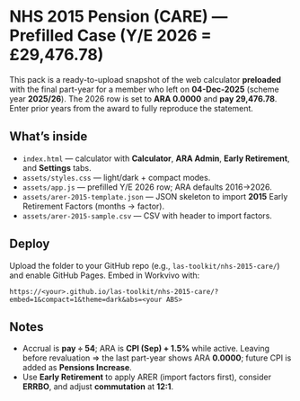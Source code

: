 # NHS 2015 Pension (CARE) — Prefilled Case (Y/E 2026 = £29,476.78)

This pack is a ready-to-upload snapshot of the web calculator **preloaded** with the final part-year for a member who left on **04-Dec-2025** (scheme year **2025/26**). The 2026 row is set to **ARA 0.0000** and **pay 29,476.78**. Enter prior years from the award to fully reproduce the statement.

## What’s inside
- `index.html` — calculator with **Calculator**, **ARA Admin**, **Early Retirement**, and **Settings** tabs.
- `assets/styles.css` — light/dark + compact modes.
- `assets/app.js` — prefilled Y/E 2026 row; ARA defaults 2016→2026.
- `assets/arer-2015-template.json` — JSON skeleton to import **2015** Early Retirement Factors (months → factor).
- `assets/arer-2015-sample.csv` — CSV with header to import factors.

## Deploy
Upload the folder to your GitHub repo (e.g., `las-toolkit/nhs-2015-care/`) and enable GitHub Pages. Embed in Workvivo with:
```
https://<your>.github.io/las-toolkit/nhs-2015-care/?embed=1&compact=1&theme=dark&abs=<your ABS>
```

## Notes
- Accrual is **pay ÷ 54**; ARA is **CPI (Sep) + 1.5%** while active. Leaving before revaluation ⇒ the last part-year shows ARA **0.0000**; future CPI is added as **Pensions Increase**.
- Use **Early Retirement** to apply ARER (import factors first), consider **ERRBO**, and adjust **commutation** at **12:1**.

